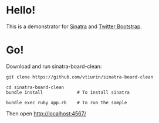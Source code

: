 Hello!
====

This is a demonstrator for [Sinatra](http://www.sinatrarb.com/) and [Twitter Bootstrap](http://getbootstrap.com/).

Go!
===

Download and run sinatra-board-clean:

    git clone https://github.com/vtiurin/sinatra-board-clean

    cd sinatra-board-clean
    bundle install             # To install sinatra

    bundle exec ruby app.rb    # To run the sample

Then open [http://localhost:4567/](http://localhost:4567/)
